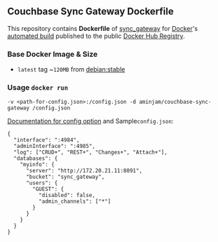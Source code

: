 ## Couchbase Sync Gateway Dockerfile


This repository contains **Dockerfile** of [sync_gateway](https://github.com/couchbase/sync_gateway) for [Docker](https://www.docker.com/)'s [automated build](https://github.com/aminjam/docker-containers/tree/couchbase-sync-gateway) published to the public [Docker Hub Registry](https://registry.hub.docker.com/u/aminjam/couchbase-sync-gateway/).

### Base Docker Image & Size

* `latest` tag ~`120MB` from [debian:stable](https://registry.hub.docker.com/_/debian/)

### Usage `docker run`
    -v <path-for-config.json>:/config.json -d aminjam/couchbase-sync-gateway /config.json

[Documentation for config option](http://developer.couchbase.com/mobile/develop/guides/sync-gateway/index.html) and Sample`config.json`:

```
{
  "interface": ":4984",
  "adminInterface": ":4985",
  "log": ["CRUD+", "REST+", "Changes+", "Attach+"],
  "databases": {
    "myinfo": {
      "server": "http://172.20.21.11:8091",
      "bucket": "sync_gateway",
      "users": {
        "GUEST": {
          "disabled": false,
          "admin_channels": ["*"]
        }
      }
    }
  }
}
```
